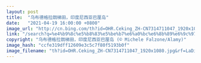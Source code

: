 ```yaml
---
layout: post
title:  "乌布德格拉朗梯田，印度尼西亚巴厘岛"
date:   "2021-04-19 16:00:00 +0800"
image_url: "http://cn.bing.com/th?id=OHR.Ceking_ZH-CN7314711047_1920x1080.jpg&rf=LaDigue_1920x1080.jpg&pid=hp"
link: "/search?q=%e4%b9%8c%e5%b8%83%e5%be%b7%e6%a0%bc%e6%8b%89%e6%9c%97%e6%a2%af%e7%94%b0&form=hpcapt&mkt=zh-cn"
copyright: "乌布德格拉朗梯田，印度尼西亚巴厘岛 (© Michele Falzone/Alamy)"
image_hash: "ccfe319dff12609e3c5c7f80f5193b0f"
image_filename: "th?id=OHR.Ceking_ZH-CN7314711047_1920x1080.jpg&rf=LaDigue_1920x1080.jpg&pid=hp"
---
```

